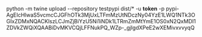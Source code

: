 python -m twine upload --repository testpypi dist/* -u __token__ -p pypi-AgEIcHlwaS5vcmcCJGFhOTk3MjUxLTFmMzUtNDczNy04YzE1LWQ1NTk3OGIxZDMxNQACKlszLCJmZjBiYzU5Ni1iNDk1LTRmZmMtYmE1OS0xN2QxMDI1ZDVkZWQiXQAABiDvMKVCQjLFFNukPQ_WZp-_gjIgdXPeE2wXEMivxvvyqQ

